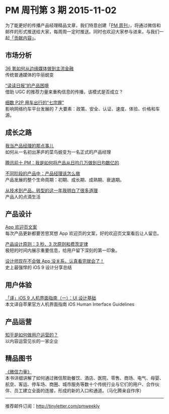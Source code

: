 # PM 周刊第 3 期 2015-11-02

为了能更好的传播产品经理精品文章，我们特意创建「[PM 周刊](http://pmweekly.com/)」，将通过微信和邮件的形式推送给大家，每周周一定时推送。同时也欢迎大家参与进来，与我们一起[「贡献内容」](https://github.com/vincent4j/pmweekly.com/issues/new)。    

## 市场分析 

[36 氪如何从边缘媒体做到主流金融](http://mp.weixin.qq.com/s?__biz=MjM5OTAwNTQ0MA==&mid=400153481&idx=1&sn=469d0abdebf1b061c8d9d4397b282e81&scene=1&srcid=1030PxKv74cIRXhCezEVEBdC&from=groupmessage&isappinstalled=0#wechat_redirect)   
传统普通媒体的华丽蜕变   

[“读读日报”的产品困境](http://mp.weixin.qq.com/s?__biz=MjM5ODc2NzIzMg==&mid=400646287&idx=1&sn=51daccf88f8961a88f84744f7cf38f09&scene=1&srcid=1101hUofFCkFwc51aXcY9woO&from=groupmessage&isappinstalled=0#wechat_redirect)  
借助 UGC 的推荐力量来重构信息的传播，该模式是否成立？  

[细数 P2P 用车出行的“七宗罪”](http://www.pmcaff.com/forum.php?mod=viewthread&tid=19496)  
影响网络约车平台发展的 7 大要素：政策、安全、认证、速度、体验、价格和车源。    

## 成长之路

[我当产品经理的那点事儿](http://www.jianshu.com/p/a9c138c41920)   
如何从一名初出茅庐的菜鸟蜕变为一名正式的产品经理 

[腾讯前十 PM：我是如何将产品从日均几万做到日均数亿的](http://mp.weixin.qq.com/s?__biz=MzAxNzY1NjQ1OA==&mid=400132707&idx=2&sn=93df7e4052be3d07eb90f18c1177c975&scene=1&srcid=11013oLBbASqyT4HJzX9ffxp&from=groupmessage&isappinstalled=0#wechat_redirect)   
   
[不同阶段的产品中：产品经理该怎么做](http://www.jianshu.com/p/2e37ec7ad6fa)  
产品发展的整个生命周期：初期、成长期、成熟期、衰退期。 

[从技术到产品，转型的这一年我明白了很多道理](http://mp.weixin.qq.com/s?__biz=MjAzNzMzNTkyMQ==&mid=400569195&idx=1&sn=fec6b647320b2f7490da9c01be2a3047&scene=1&srcid=1102larzCqU6L6lwtbKQ6o7r&from=groupmessage&isappinstalled=0#wechat_redirect)  
产品人的点滴生活           
      
## 产品设计

[App 欢迎页文案](http://mp.weixin.qq.com/s?__biz=MjM5NjA3ODI3Ng==&mid=400123072&idx=1&sn=bcc6ebbb317ae6282e8985929b360f3f&scene=1&srcid=1028qvwofIusxJpSjbysLsmf&from=groupmessage&isappinstalled=0#rd)   
每次产品更新都要苦思冥想 App 欢迎页的文案，好的欢迎页文案看后让人留恋。    

[产品设计原则：3 秒、3 次原则和费茨定律](http://mp.weixin.qq.com/s?__biz=MjM5NjA3ODI3Ng==&mid=400147498&idx=1&sn=5e650ecc6a42beb6e2e1b9d3b024818d&scene=1&srcid=11011Owl8o6Pbs3BtMEZmJqN&from=groupmessage&isappinstalled=0#wechat_redirect)   
极短的时间内展示重要信息，给用户留下深刻的第一印象。    

[设计师现在不会做 App 没关系，认真看完就会了！](http://mp.weixin.qq.com/s?__biz=MzAxNDAxOTcxOQ==&mid=400501192&idx=1&sn=6c3815f1251a89bfffae23125cbac0d1&scene=1&srcid=1102AcCcP2aXyQwSZ2CeQsaE&from=groupmessage&isappinstalled=0#wechat_redirect)  
史上最强悍的 iOS 9 设计分享总结     

## 用户体验

[「译」iOS 9 人机界面指南（一）：UI 设计基础](http://isux.tencent.com/ios9-guideline-ch1.html)      
本文译自苹果官方人机界面指南 iOS Human Interface Guidelines  

## 产品运营

[知乎是如何做用户运营的？](http://www.pmcaff.com/forum.php?mod=viewthread&tid=19459)  
以内容运营见长的一家企业          
   
## 精品图书  

[《微信力量》](https://book.douban.com/subject/26651382/)   
本书详细讲解了如何通过微信帮助餐饮、酒店、医院、零售、商场、电气、母婴、航空、客运、停车场、商圈、城市服务等数十个传统行业与它们的用户、合作伙伴、员工建立全面的连接，形成的新的入口和通道。（马化腾亲自作序）

---
推荐邮件订阅：<http://tinyletter.com/pmweekly>  
      
  
 
